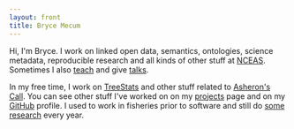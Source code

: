 ```yaml
---
layout: front
title: Bryce Mecum
---
```


Hi, I'm Bryce.
I work on linked open data, semantics, ontologies, science metadata, reproducible research and all kinds of other stuff at [NCEAS](https://www.nceas.ucsb.edu/). Sometimes I also [teach](/teaching) and give [talks](/talks).

In my free time, I work on [TreeStats](http://treestats.net) and other stuff related to [Asheron's Call](https://en.wikipedia.org/wiki/Asheron%27s_Call). You can see other stuff I've worked on on my [projects](/projects) page and on my [GitHub](https://github.com/amoeba) profile. I used to work in fisheries prior to software and still do [some research](http://www.aoos.org/2018-run-timing-outlook-and-forecast-summary-chinook-salmon-yukon-river-delta/) every year.